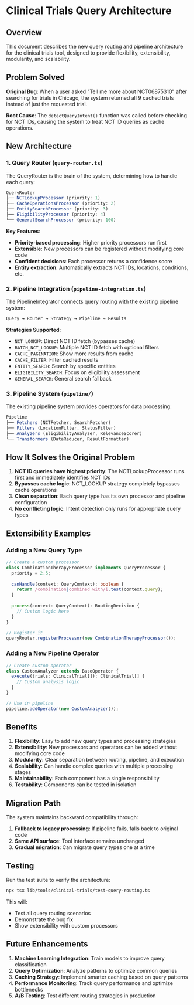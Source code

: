 # Clinical Trials Query Architecture

## Overview

This document describes the new query routing and pipeline architecture for the clinical trials tool, designed to provide flexibility, extensibility, modularity, and scalability.

## Problem Solved

**Original Bug**: When a user asked "Tell me more about NCT06875310" after searching for trials in Chicago, the system returned all 9 cached trials instead of just the requested trial.

**Root Cause**: The `detectQueryIntent()` function was called before checking for NCT IDs, causing the system to treat NCT ID queries as cache operations.

## New Architecture

### 1. Query Router (`query-router.ts`)

The QueryRouter is the brain of the system, determining how to handle each query:

```typescript
QueryRouter
├── NCTLookupProcessor (priority: 1)
├── CacheOperationsProcessor (priority: 2)  
├── EntitySearchProcessor (priority: 3)
├── EligibilityProcessor (priority: 4)
└── GeneralSearchProcessor (priority: 100)
```

**Key Features**:
- **Priority-based processing**: Higher priority processors run first
- **Extensible**: New processors can be registered without modifying core code
- **Confident decisions**: Each processor returns a confidence score
- **Entity extraction**: Automatically extracts NCT IDs, locations, conditions, etc.

### 2. Pipeline Integration (`pipeline-integration.ts`)

The PipelineIntegrator connects query routing with the existing pipeline system:

```typescript
Query → Router → Strategy → Pipeline → Results
```

**Strategies Supported**:
- `NCT_LOOKUP`: Direct NCT ID fetch (bypasses cache)
- `BATCH_NCT_LOOKUP`: Multiple NCT ID fetch with optional filters
- `CACHE_PAGINATION`: Show more results from cache
- `CACHE_FILTER`: Filter cached results
- `ENTITY_SEARCH`: Search by specific entities
- `ELIGIBILITY_SEARCH`: Focus on eligibility assessment
- `GENERAL_SEARCH`: General search fallback

### 3. Pipeline System (`pipeline/`)

The existing pipeline system provides operators for data processing:

```typescript
Pipeline
├── Fetchers (NCTFetcher, SearchFetcher)
├── Filters (LocationFilter, StatusFilter)
├── Analyzers (EligibilityAnalyzer, RelevanceScorer)
└── Transformers (DataReducer, ResultFormatter)
```

## How It Solves the Original Problem

1. **NCT ID queries have highest priority**: The NCTLookupProcessor runs first and immediately identifies NCT IDs
2. **Bypasses cache logic**: NCT_LOOKUP strategy completely bypasses cache operations
3. **Clean separation**: Each query type has its own processor and pipeline configuration
4. **No conflicting logic**: Intent detection only runs for appropriate query types

## Extensibility Examples

### Adding a New Query Type

```typescript
// Create a custom processor
class CombinationTherapyProcessor implements QueryProcessor {
  priority = 2.5;
  
  canHandle(context: QueryContext): boolean {
    return /combination|combined with/i.test(context.query);
  }
  
  process(context: QueryContext): RoutingDecision {
    // Custom logic here
  }
}

// Register it
queryRouter.registerProcessor(new CombinationTherapyProcessor());
```

### Adding a New Pipeline Operator

```typescript
// Create custom operator
class CustomAnalyzer extends BaseOperator {
  execute(trials: ClinicalTrial[]): ClinicalTrial[] {
    // Custom analysis logic
  }
}

// Use in pipeline
pipeline.addOperator(new CustomAnalyzer());
```

## Benefits

1. **Flexibility**: Easy to add new query types and processing strategies
2. **Extensibility**: New processors and operators can be added without modifying core code
3. **Modularity**: Clear separation between routing, pipeline, and execution
4. **Scalability**: Can handle complex queries with multiple processing stages
5. **Maintainability**: Each component has a single responsibility
6. **Testability**: Components can be tested in isolation

## Migration Path

The system maintains backward compatibility through:

1. **Fallback to legacy processing**: If pipeline fails, falls back to original code
2. **Same API surface**: Tool interface remains unchanged
3. **Gradual migration**: Can migrate query types one at a time

## Testing

Run the test suite to verify the architecture:

```bash
npx tsx lib/tools/clinical-trials/test-query-routing.ts
```

This will:
- Test all query routing scenarios
- Demonstrate the bug fix
- Show extensibility with custom processors

## Future Enhancements

1. **Machine Learning Integration**: Train models to improve query classification
2. **Query Optimization**: Analyze patterns to optimize common queries
3. **Caching Strategy**: Implement smarter caching based on query patterns
4. **Performance Monitoring**: Track query performance and optimize bottlenecks
5. **A/B Testing**: Test different routing strategies in production